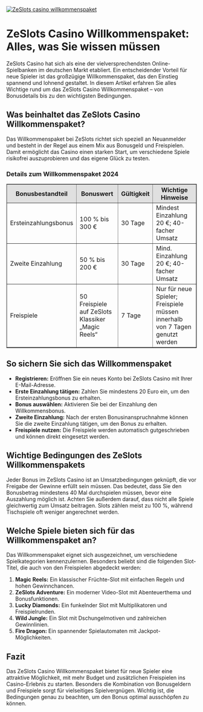 [![ZeSlots casino willkommenspaket](https://123-caf.pages.dev/gitsignup.png)](https://vrmoo.ru/Bt82HjjY)

<h1>ZeSlots Casino Willkommenspaket: Alles, was Sie wissen müssen</h1>  <p>ZeSlots Casino hat sich als eine der vielversprechendsten Online-Spielbanken im deutschen Markt etabliert. Ein entscheidender Vorteil für neue Spieler ist das großzügige Willkommenspaket, das den Einstieg spannend und lohnend gestaltet. In diesem Artikel erfahren Sie alles Wichtige rund um das ZeSlots Casino Willkommenspaket – von Bonusdetails bis zu den wichtigsten Bedingungen.</p>  <h2>Was beinhaltet das ZeSlots Casino Willkommenspaket?</h2>   <p>Das Willkommenspaket bei ZeSlots richtet sich speziell an Neuanmelder und besteht in der Regel aus einem Mix aus Bonusgeld und Freispielen. Damit ermöglicht das Casino einen starken Start, um verschiedene Spiele risikofrei auszuprobieren und das eigene Glück zu testen.</p>  <h3>Details zum Willkommenspaket 2024</h3>   <table border="1" cellpadding="8" cellspacing="0" style="border-collapse: collapse; width: 100%; max-width: 600px;">   <thead>     <tr style="background-color: #e0e0e0;">       <th>Bonusbestandteil</th>       <th>Bonuswert</th>       <th>Gültigkeit</th>       <th>Wichtige Hinweise</th>     </tr>   </thead>   <tbody>     <tr>       <td>Ersteinzahlungsbonus</td>       <td>100 % bis 300 €</td>       <td>30 Tage</td>       <td>Mindest Einzahlung 20 €; 40-facher Umsatz</td>     </tr>     <tr>       <td>Zweite Einzahlung</td>       <td>50 % bis 200 €</td>       <td>30 Tage</td>       <td>Mind. Einzahlung 20 €; 40-facher Umsatz</td>     </tr>     <tr>       <td>Freispiele</td>       <td>50 Freispiele auf ZeSlots Klassiker „Magic Reels“</td>       <td>7 Tage</td>       <td>Nur für neue Spieler; Freispiele müssen innerhalb von 7 Tagen genutzt werden</td>     </tr>   </tbody> </table>  <h2>So sichern Sie sich das Willkommenspaket</h2>  <ul>   <li><strong>Registrieren:</strong> Eröffnen Sie ein neues Konto bei ZeSlots Casino mit Ihrer E-Mail-Adresse.</li>   <li><strong>Erste Einzahlung tätigen:</strong> Zahlen Sie mindestens 20 Euro ein, um den Ersteinzahlungsbonus zu erhalten.</li>   <li><strong>Bonus auswählen:</strong> Aktivieren Sie bei der Einzahlung den Willkommensbonus.</li>   <li><strong>Zweite Einzahlung:</strong> Nach der ersten Bonusinanspruchnahme können Sie die zweite Einzahlung tätigen, um den Bonus zu erhalten.</li>   <li><strong>Freispiele nutzen:</strong> Die Freispiele werden automatisch gutgeschrieben und können direkt eingesetzt werden.</li> </ul>  <h2>Wichtige Bedingungen des ZeSlots Willkommenspakets</h2>  <p>Jeder Bonus im ZeSlots Casino ist an Umsatzbedingungen geknüpft, die vor Freigabe der Gewinne erfüllt sein müssen. Das bedeutet, dass Sie den Bonusbetrag mindestens 40 Mal durchspielen müssen, bevor eine Auszahlung möglich ist. Achten Sie außerdem darauf, dass nicht alle Spiele gleichwertig zum Umsatz beitragen. Slots zählen meist zu 100 %, während Tischspiele oft weniger angerechnet werden.</p>  <h2>Welche Spiele bieten sich für das Willkommenspaket an?</h2>  <p>Das Willkommenspaket eignet sich ausgezeichnet, um verschiedene Spielkategorien kennenzulernen. Besonders beliebt sind die folgenden Slot-Titel, die auch von den Freispielen abgedeckt werden:</p>  <ol>   <li><strong>Magic Reels:</strong> Ein klassischer Früchte-Slot mit einfachen Regeln und hohen Gewinnchancen.</li>   <li><strong>ZeSlots Adventure:</strong> Ein moderner Video-Slot mit Abenteuerthema und Bonusfunktionen.</li>   <li><strong>Lucky Diamonds:</strong> Ein funkelnder Slot mit Multiplikatoren und Freispielrunden.</li>   <li><strong>Wild Jungle:</strong> Ein Slot mit Dschungelmotiven und zahlreichen Gewinnlinien.</li>   <li><strong>Fire Dragon:</strong> Ein spannender Spielautomaten mit Jackpot-Möglichkeiten.</li> </ol>  <h2>Fazit</h2>  <p>Das ZeSlots Casino Willkommenspaket bietet für neue Spieler eine attraktive Möglichkeit, mit mehr Budget und zusätzlichen Freispielen ins Casino-Erlebnis zu starten. Besonders die Kombination von Bonusgeldern und Freispiele sorgt für vielseitiges Spielvergnügen. Wichtig ist, die Bedingungen genau zu beachten, um den Bonus optimal ausschöpfen zu können.</p>